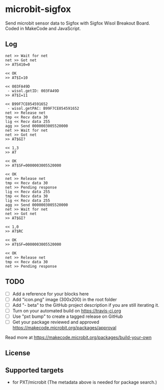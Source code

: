 # microbit-sigfox
Send microbit sensor data to Sigfox with Sigfox Wisol Breakout Board. Coded in MakeCode and JavaScript.

## Log

```
 net >> Wait for net
net >> Got net
>> ATS410=0
                  
 << OK                         
>> AT$I=10
                   
 << 003FA49D                   
 - wisol.getID: 003FA49D
>> AT$I=11
                   
<< B99F7CE054591652           
 - wisol.getPAC: B99F7CE054591652
net >> Release net
tmp << Recv data 30
lig << Recv data 255
agg >> Send 0000003005520000
net >> Wait for net
net >> Got net
>> AT$GI?
                    
 << 1,3                        
>> AT
                        
 << OK                         
>> AT$SF=0000003005520000
    
 << OK                         
net >> Release net
tmp << Recv data 30
net >> Pending response
lig << Recv data 255
tmp << Recv data 30
lig << Recv data 255
agg >> Send 0000003005520000
net >> Wait for net
net >> Got net
>> AT$GI?
                    
<< 1,0                        
>> AT$RC
                     
 << OK                         
>> AT$SF=0000003005520000
    
 << OK                         
net >> Release net
tmp << Recv data 30
net >> Pending response

```

## TODO

- [ ] Add a reference for your blocks here
- [ ] Add "icon.png" image (300x200) in the root folder
- [ ] Add "- beta" to the GitHub project description if you are still iterating it.
- [ ] Turn on your automated build on https://travis-ci.org
- [ ] Use "pxt bump" to create a tagged release on GitHub
- [ ] Get your package reviewed and approved https://makecode.microbit.org/packages/approval

Read more at https://makecode.microbit.org/packages/build-your-own

## License



## Supported targets

* for PXT/microbit
(The metadata above is needed for package search.)

